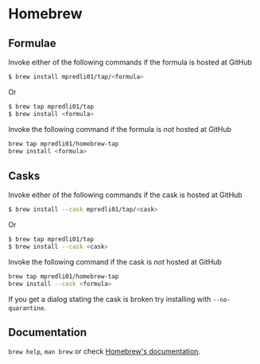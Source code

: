 # Homebrew

## Formulae
Invoke either of the following commands if the formula is hosted at GitHub

```sh
$ brew install mpredli01/tap/<formula>
```

Or

```sh
$ brew tap mpredli01/tap
$ brew install <formula>
```

Invoke the following command if the formula is *not* hosted at GitHub

```sh
brew tap mpredli01/homebrew-tap 
brew install <formula>
```

## Casks
Invoke either of the following commands if the cask is hosted at GitHub

```sh
$ brew install --cask mpredli01/tap/<cask>
```

Or

```sh
$ brew tap mpredli01/tap
$ brew install --cask <cask>
```

Invoke the following command if the cask is *not* hosted at GitHub

```sh
brew tap mpredli01/homebrew-tap 
brew install --cask <formula>
```

If you get a dialog stating the cask is broken try installing with `--no-quarantine`.

## Documentation
`brew help`, `man brew` or check [Homebrew's documentation](https://docs.brew.sh).
